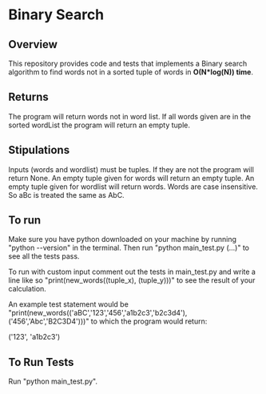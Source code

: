 # Binary Search
## Overview
This repository provides code and tests that implements a Binary search algorithm to find words not in a sorted tuple of words in **O(N*log(N)) time**. 

## Returns
The program will return words not in word list. If all words given are in the sorted wordList the program will return an empty tuple.

## Stipulations
Inputs (words and wordlist) must be tuples. If they are not the program will return None.
An empty tuple given for words will return an empty tuple.
An empty tuple given for wordlist will return words.
Words are case insensitive. So aBc is treated the same as AbC.

## To run
Make sure you have python downloaded on your machine by running "python --version" in the terminal. Then run "python main_test.py (...)" to see all the tests pass.

To run with custom input comment out the tests in main_test.py and write a line like so "print(new_words((tuple_x), (tuple_y)))" to see the result of your calculation.

An example test statement would be "print(new_words(('aBC','123','456','a1b2c3','b2c3d4'),('456','Abc','B2C3D4')))" to which the program would return:  

('123', 'a1b2c3')

## To Run Tests 
Run "python main_test.py".
